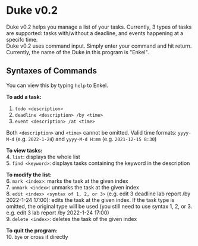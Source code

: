 # Duke v0.2

Duke v0.2 helps you manage a list of your tasks. Currently, 3 types of tasks are supported: tasks with/without a deadline, and events happening at a specifc time.  
Duke v0.2 uses command input. Simply enter your command and hit return.  
Currently, the name of the Duke in this program is "Enkel".

## Syntaxes of Commands

You can view this by typing `help` to Enkel. 

**To add a task:**
1. `todo <description>`
2. `deadline <description> /by <time>`
3. `event <description> /at <time>`

Both `<description>` and `<time>` cannot be omitted.
Valid time formats: `yyyy-M-d` (e.g. `2022-1-24`) and `yyyy-M-d H:mm` (e.g. `2021-12-15 8:30`)

**To view tasks:**  
4. `list`: displays the whole list  
5. `find <keyword>`: displays tasks containing the keyword in the description

**To modify the list:**  
6. `mark <index>`: marks the task at the given index  
7. `unmark <index>`: unmarks the task at the given index  
8. `edit <index> <syntax of 1, 2, or 3>` (e.g. edit 3 deadline lab report /by 2022-1-24 17:00): edits the task at the given index. If the task type is omitted, the original type will be used (you still need to use syntax 1, 2, or 3. e.g. edit 3 lab report /by 2022-1-24 17:00)  
9. `delete <index>`: deletes the task of the given index

**To quit the program:**  
10. `bye` or cross it directly
